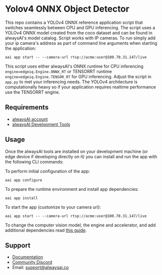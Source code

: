 # Yolov4 ONNX Object Detector
This repo contains a YOLOv4 ONNX reference application script that switches seamlessly between CPU and GPU inferencing. The script uses a YOLOv4 ONNX model created from the coco dataset and can be found in alwaysAI's model catalog. Script works with IP cameras.  To run simply add your ip camera's address as part of command line arguments when starting the application:
```
aai app start -- --camera-url rtsp://acme:user@100.70.31.147/live
```
This script uses either alwaysAI's ONNX runtime for CPU inferencing  ```engine=edgeiq.Engine.ONNX_RT``` or TENSORRT runtime ```engine=edgeiq.Engine.TENSOR_RT``` for GPU inferencing.  Adjust the script in ```app.py``` to met your inferencing needs.  The YOLOv4 architecture is computationally heavy so if your application requires realtime performance use the TENSORRT engine.

## Requirements
* [alwaysAI account](https://alwaysai.co/auth?register=true)
* [alwaysAI Development Tools](https://alwaysai.co/docs/get_started/development_computer_setup.html)

## Usage
Once the alwaysAI tools are installed on your development machine (or edge device if developing directly on it) you can install and run the app with the following CLI commands:

To perform initial configuration of the app:
```
aai app configure
```

To prepare the runtime environment and install app dependencies:
```
aai app install
```

To start the app (customize to your camera url):
```
aai app start -- --camera-url rtsp://acme:user@100.70.31.147/live
```

To change the computer vision model, the engine and accelerator, and add additional dependencies read [this guide](https://alwaysai.co/docs/application_development/configuration_and_packaging.html).

## Support
* [Documentation](https://alwaysai.co/docs/)
* [Community Discord](https://discord.gg/alwaysai)
* Email: support@alwaysai.co
